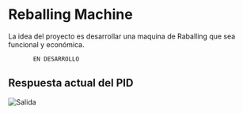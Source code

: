 # Reballing Machine

La idea del proyecto es desarrollar una maquina de Raballing que sea funcional y económica.


           EN DESARROLLO


## Respuesta actual del PID

![Salida](https://github.com/user-attachments/assets/2e99ddfb-a23d-411e-ad9d-0346b01c7f0c)
